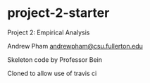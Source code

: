 # project-2-starter
Project 2: Empirical Analysis

Andrew Pham andrewpham@csu.fullerton.edu

Skeleton code by Professor Bein

Cloned to allow use of travis ci
